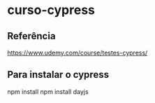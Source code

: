 # curso-cypress

## Referência
https://www.udemy.com/course/testes-cypress/

## Para instalar o cypress
npm install
npm install dayjs